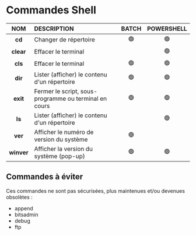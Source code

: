# Commandes Shell

|NOM|DESCRIPTION|BATCH|POWERSHELL|
|:--:|:--|:--:|:--:|
|**cd**|Changer de répertoire|🟢|🟢|
|**clear**|Effacer le terminal||🟢|
|**cls**|Effacer le terminal|🟢|🟢|
|**dir**|Lister (afficher) le contenu d'un répertoire|🟢|🟢|
|**exit**|Fermer le script, sous-programme ou terminal en cours|🟢|🟢|
|**ls**|Lister (afficher) le contenu d'un répertoire||🟢|
|**ver**|Afficher le numéro de version du système|🟢||
|**winver**|Afficher la version du système (pop-up)|🟢|🟢|

## Commandes à éviter

Ces commandes ne sont pas sécurisées, plus maintenues et/ou devenues obsolètes :

+ append
+ bitsadmin
+ debug
+ ftp
